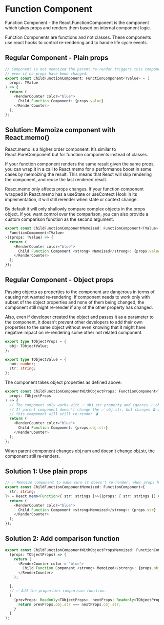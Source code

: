 # Function Component

Function Component - the React.FunctionComponent is the component which takes props and renders them based on internal component logic.

Function Components are functions and not classes. These components use react hooks to control re-rendering and to handle life cycle events.

## Regular Component - Plain props

```ts
// Component is not memoized the parent re-render triggers this component to re-render 💣 too
// even if no props have been changed.
export const ChildFunctionComponent: FunctionComponent<TValue> = (
  props: TValue
) => {
  return (
    <RenderCounter color="blue">
      Child Function Component: {props.value}
    </RenderCounter>
  );
};
```

## Solution: Memoize component with React.memo()

React.memo is a higher order component. It’s similar to React.PureComponent but for function components instead of classes.

If your function component renders the same result given the same props, you can wrap it in a call to React.memo for a performance boost in some cases by memoizing the result. This means that React will skip rendering the component, and reuse the last rendered result.

React.memo only affects props changes. If your function component wrapped in React.memo has a useState or useContext Hook in its implementation, it will still rerender when state or context change.

By default it will only shallowly compare complex objects in the props object. If you want control over the comparison, you can also provide a custom comparison function as the second argument.

```ts
export const ChildFunctionComponentMemoized: FunctionComponent<TValue> = React.memo<
  FunctionComponent<TValue>
>((props: TValue) => {
  return (
    <RenderCounter color="blue">
      Child Function Component <strong> Memoized</strong>: {props.value}
    </RenderCounter>
  );
});
```

## Regular Component - Object props

Passing objects as properties to the component are dangerous in terms of causing not wanted re-rendering. If component needs to work only with subset of the object properties and none of them being changed, the component still might re-render if any of the other property has changed.

Also, even if developer created the object and passes it as a parameter to the component, it doesn't prevent other developers to add their own properties to the same object without even knowing that it might have negative impact on re-rendering some other not related component.

```ts
export type TObjectProps = {
  obj: TObjectValue;
};

export type TObjectValue = {
  num: number;
  str: string;
};
```

The component takes object properties as defined above:

```ts
export const ChildFunctionComponentWithObjectProps: FunctionComponent<TObjectProps> = (
  props: TObjectProps
) => {
  // The component only works with ✅ obj.str property and ignores ✅ obj.num
  // If parent component doesn't change the ✅ obj.str, but changes ⛔ obj.num
  // this component will still re-render 💣
  return (
    <RenderCounter color="blue">
      Child Function Component: {props.obj.str}
    </RenderCounter>
  );
};
```

When parent component changes obj.num and doesn't change obj.str, the component still re-renders.

## Solution 1: Use plain props

```ts
// ✅ Memoize component to make sure it doesn't re-render, when props have been changed.
export const ChildFunctionComponentMemoized: FunctionComponent<{
  str: string;
}> = React.memo<Function<{ str: strings }>>((props: { str: strings }) => {
  return (
    <RenderCounter color="blue">
      Child Function Component <strong>Memoized</strong>: {props.str}
    </RenderCounter>
  );
});
```

## Solution 2: Add comparison function

```ts
export const ChildFunctionComponentWithObjectPropsMemoized: FunctionComponent<TObjectProps> = React.memo<FunctionComponent<TObjectProps>>(
  (props: TObjectProps) => {
    return (
      <RenderCounter color = "blue">
        Child Function Component <strong> Memoized</strong>: {props.obj.str}
      </RenderCounter>
    );

  },
  // ✅ Add the properties comparison function.
  {
    (prevProps: Readonly<TObjectProps>, nextProps: Readonly<TObjectProps>) => {
      return prevProps.obj.str === nextProps.obj.str;
    }
  }
);
```
